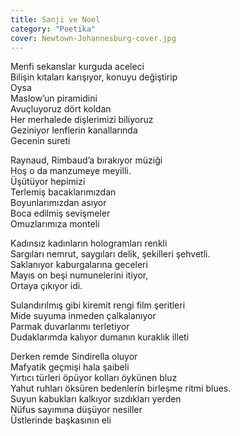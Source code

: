 ```yaml
---
title: Sanji ve Noel
category: "Poetika"
cover: Newtown-Johannesburg-cover.jpg
---
```


Menfi sekanslar kurguda aceleci<br />
Bilişin kıtaları karışıyor, konuyu değiştirip<br />
Oysa<br />
Maslow’un piramidini<br />
Avuçluyoruz dört koldan<br />
Her merhalede dişlerimizi biliyoruz<br />
Geziniyor lenflerin kanallarında<br />
Gecenin sureti<br />

Raynaud, Rimbaud’a bırakıyor müziği<br />
Hoş o da manzumeye meyilli.<br />
Üşütüyor hepimizi<br />
Terlemiş bacaklarımızdan<br />
Boyunlarımızdan asıyor<br />
Boca edilmiş sevişmeler<br />
Omuzlarımıza monteli<br />

Kadınsız kadınların hologramları renkli<br />
Sargıları nemrut, saygıları delik, şekilleri şehvetli.<br />
Saklanıyor kaburgalarına geceleri<br />
Mayıs on beşi numunelerini itiyor,<br />
Ortaya çıkıyor idi.<br />

Sulandırılmış gibi kiremit rengi film şeritleri<br />
Mide suyuma inmeden çalkalanıyor<br />
Parmak duvarlarımı terletiyor<br />
Dudaklarımda kalıyor dumanın kuraklık illeti<br />

Derken remde Sindirella oluyor<br />
Mafyatik geçmişi hala şaibeli<br />
Yırtıcı türleri öpüyor kolları öykünen bluz<br />
Yahut ruhları öksüren bedenlerin birleşme ritmi blues.<br />
Suyun kabukları kalkıyor sızdıkları yerden<br />
Nüfus sayımına düşüyor nesiller<br />
Üstlerinde başkasının eli<br />
